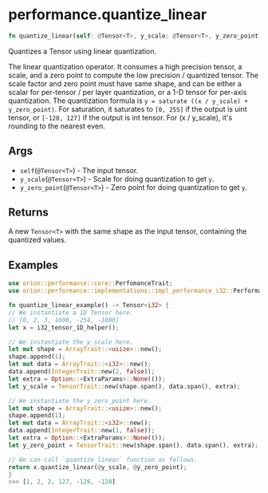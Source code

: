 # performance.quantize_linear

```rust
fn quantize_linear(self: @Tensor<T>, y_scale: @Tensor<T>, y_zero_point: @Tensor<T>) -> Tensor::<O>;
```

Quantizes a Tensor using linear quantization.

The linear quantization operator. It consumes a high precision tensor, a scale, and a zero point
to compute the low precision / quantized tensor. The scale factor and zero point must have same shape,
and can be either a scalar for per-tensor / per layer quantization, or a 1-D tensor for per-axis quantization.
The quantization formula is `y = saturate ((x / y_scale) + y_zero_point)`. For saturation, it saturates to `[0, 255]`
if the output is uint tensor, or `[-128, 127]` if the output is int tensor. For (x / y_scale), it's rounding to the nearest even.

## Args

* `self`(`@Tensor<T>`) - The input tensor.
* `y_scale`(`@Tensor<T>`) - Scale for doing quantization to get `y`.
* `y_zero_point`(`@Tensor<T>`) - Zero point for doing quantization to get `y`.

## Returns

A new `Tensor<T>` with the same shape as the input tensor, containing the quantized values.

## Examples

```rust
use orion::performance::core::PerfomanceTrait;
use orion::performance::implementations::impl_performance_i32::Performance_i32;

fn quantize_linear_example() -> Tensor<i32> {
// We instantiate a 1D Tensor here.
// [0, 2, 3, 1000, -254, -1000]
let x = i32_tensor_1D_helper();

// We instantiate the y_scale here.
let mut shape = ArrayTrait::<usize>::new();
shape.append(1);
let mut data = ArrayTrait::<i32>::new();
data.append(IntegerTrait::new(2, false));
let extra = Option::<ExtraParams>::None(());
let y_scale = TensorTrait::new(shape.span(), data.span(), extra);

// We instantiate the y_zero_point here.
let mut shape = ArrayTrait::<usize>::new();
shape.append(1);
let mut data = ArrayTrait::<i32>::new();
data.append(IntegerTrait::new(1, false));
let extra = Option::<ExtraParams>::None(());
let y_zero_point = TensorTrait::new(shape.span(), data.span(), extra);

// We can call `quantize_linear` function as follows.
return x.quantize_linear(@y_scale, @y_zero_point);
}
>>> [1, 2, 2, 127, -126, -128]
```
